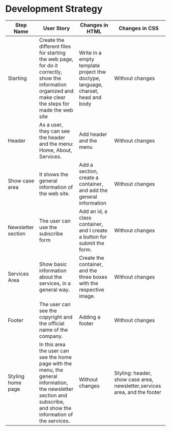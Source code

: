 # Development Strategy


| Step Name | User Story | Changes in HTML | Changes in CSS |
| --- | --- | --- | --- |
| Starting | Create the different files for starting the web page, for do it correctly, show the information organized and make clear the steps for made the web site | Write in a empty template project thw doctype, language, charset, head and body | Without changes |
| Header | As a user, they can see the header and the menu: Home, About, Services.| Add header and the menu | Without changes   |
| Show case area | It shows the general information of the web site. | Add a section, create a container, and add the general information | Without changes   |
| Newsletter section | The user can use the subscribe form | Add an id, a class container, and I create a button for submit the form. | Without changes |
| Services Area | Show basic information about the services, in a general way. | Create the container, and the three boxes with the respective image. | Without changes |
| Footer | The user can see the copyright and the official name of the company. | Adding a footer  | Without changes  |
| Styling home page | In this area the user can see the home page with the menu, the general information, the newsletter section and subscribe, and show the information of the services.  | Without changes | Styling: header, show case area, newsletter,services area, and the footer  |
